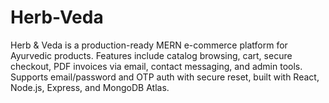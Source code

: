 # Herb-Veda
Herb &amp; Veda is a production-ready MERN e-commerce platform for Ayurvedic products. Features include catalog browsing, cart, secure checkout, PDF invoices via email, contact messaging, and admin tools. Supports email/password and OTP auth with secure reset, built with React, Node.js, Express, and MongoDB Atlas.
